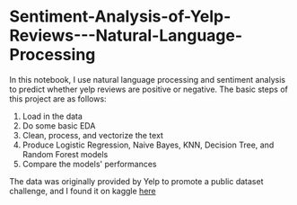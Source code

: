# Sentiment-Analysis-of-Yelp-Reviews---Natural-Language-Processing

In this notebook, I use natural language processing and sentiment analysis to predict whether yelp reviews are positive or negative. The basic steps of this project are as follows:

1. Load in the data
2. Do some basic EDA
3. Clean, process, and vectorize the text
4. Produce Logistic Regression, Naive Bayes, KNN, Decision Tree, and Random Forest models
5. Compare the models' performances

The data was originally provided by Yelp to promote a public dataset challenge, and I found it on kaggle [here](https://www.kaggle.com/datasets/yelp-dataset/yelp-dataset)
